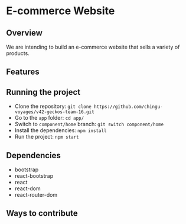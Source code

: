 # E-commerce Website

## Overview

We are intending to build an e-commerce website that sells a variety of products.

## Features

## Running the project

-   Clone the repository: `git clone https://github.com/chingu-voyages/v42-geckos-team-16.git`
-   Go to the `app` folder: `cd app/`
-   Switch to `component/home` branch: `git switch component/home`
-   Install the dependencies: `npm install`
-   Run the project: `npm start`

## Dependencies

-   bootstrap
-   react-bootstrap
-   react
-   react-dom
-   react-router-dom

## Ways to contribute